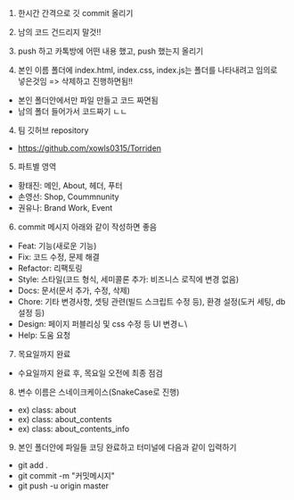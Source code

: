1. 한시간 간격으로 깃 commit 올리기
2. 남의 코드 건드리지 말것!!
3. push 하고 카톡방에 어떤 내용 했고, push 했는지 올리기

4. 본인 이름 폴더에 index.html, index.css, index.js는 폴더를 나타내려고 임의로 넣은것임 => 삭제하고 진행하면됨!!

-   본인 폴더안에서만 파일 만들고 코드 짜면됨
-   남의 폴더 들어가서 코드짜기 ㄴㄴ

4. 팀 깃허브 repository

-   https://github.com/xowls0315/Torriden

5. 파트별 영역

-   황태진: 메인, About, 헤더, 푸터
-   손영선: Shop, Coummnunity
-   권유나: Brand Work, Event

6. commit 메시지 아래와 같이 작성하면 좋음

-   Feat: 기능(새로운 기능)
-   Fix: 코드 수정, 문제 해결
-   Refactor: 리팩토링
-   Style: 스타일(코드 형식, 세미콜론 추가: 비즈니스 로직에 변경 없음)
-   Docs: 문서(문서 추가, 수정, 삭제)
-   Chore: 기타 변경사항, 셋팅 관련(빌드 스크립트 수정 등), 환경 설정(도커 세팅, db설정 등)
-   Design: 페이지 퍼블리싱 및 css 수정 등 UI 변경ㄴ\
-   Help: 도움 요청

7. 목요일까지 완료

-   수요일까지 완료 후, 목요일 오전에 최종 점검

8. 변수 이름은 스네이크케이스(SnakeCase로 진행)
-   ex) class: about
-   ex) class: about_contents
-   ex) class: about_contents_info

9. 본인 폴더안에 파일들 코딩 완료하고 터미널에 다음과 같이 입력하기
- git add .
- git commit -m "커밋메시지"
- git push -u origin master

